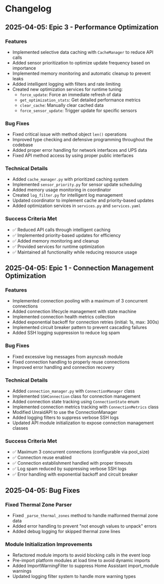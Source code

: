# Changelog

## 2025-04-05: Epic 3 - Performance Optimization

### Features
- Implemented selective data caching with `CacheManager` to reduce API calls
- Added sensor prioritization to optimize update frequency based on importance
- Implemented memory monitoring and automatic cleanup to prevent leaks
- Added intelligent logging with filters and rate limiting
- Created new optimization services for runtime tuning:
  - `force_update`: Force an immediate refresh of data
  - `get_optimization_stats`: Get detailed performance metrics
  - `clear_cache`: Manually clear cached data
  - `force_sensor_update`: Trigger update for specific sensors

### Bug Fixes
- Fixed critical issue with method object `len()` operations
- Improved type checking and defensive programming throughout the codebase
- Added proper error handling for network interfaces and UPS data
- Fixed API method access by using proper public interfaces

### Technical Details
- Added `cache_manager.py` with prioritized caching system
- Implemented `sensor_priority.py` for sensor update scheduling
- Added memory usage monitoring in coordinator
- Created `log_filter.py` for intelligent log management
- Updated coordinator to implement cache and priority-based updates
- Added optimization services in `services.py` and `services.yaml`

### Success Criteria Met
- ✅ Reduced API calls through intelligent caching
- ✅ Implemented priority-based updates for efficiency
- ✅ Added memory monitoring and cleanup
- ✅ Provided services for runtime optimization
- ✅ Maintained all functionality while reducing resource usage

## 2025-04-05: Epic 1 - Connection Management Optimization

### Features
- Implemented connection pooling with a maximum of 3 concurrent connections
- Added connection lifecycle management with state machine
- Implemented connection health metrics collection
- Added exponential backoff for connection retries (initial: 1s, max: 300s)
- Implemented circuit breaker pattern to prevent cascading failures
- Added SSH logging suppression to reduce log spam

### Bug Fixes
- Fixed excessive log messages from asyncssh module
- Fixed connection handling to properly reuse connections
- Improved error handling and connection recovery

### Technical Details
- Added `connection_manager.py` with `ConnectionManager` class
- Implemented `SSHConnection` class for connection management
- Added connection state tracking using `ConnectionState` enum
- Implemented connection metrics tracking with `ConnectionMetrics` class
- Modified UnraidAPI to use the ConnectionManager
- Added logging filters to suppress verbose SSH logs
- Updated API module initialization to expose connection management classes

### Success Criteria Met
- ✅ Maximum 3 concurrent connections (configurable via pool_size)
- ✅ Connection reuse enabled
- ✅ Connection establishment handled with proper timeouts
- ✅ Log spam reduced by suppressing verbose SSH logs
- ✅ Error handling with exponential backoff and circuit breaker 

## 2025-04-05: Bug Fixes

### Fixed Thermal Zone Parser
- Fixed `_parse_thermal_zones` method to handle malformed thermal zone data
- Added error handling to prevent "not enough values to unpack" errors
- Added debug logging for skipped thermal zone lines

### Module Initialization Improvements
- Refactored module imports to avoid blocking calls in the event loop
- Pre-import platform modules at load time to avoid dynamic imports
- Added ImportWarningFilter to suppress Home Assistant import_module warnings
- Updated logging filter system to handle more warning types 